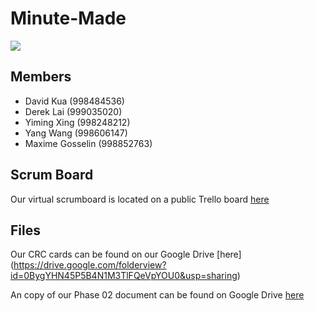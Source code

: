 # Minute-Made

<img src="https://circleci.com/gh/dkua/Minute-Made.png?circle-token=:circle-token">

## Members
* David Kua (998484536)
* Derek Lai (999035020)
* Yiming Xing (998248212)
* Yang Wang (998606147)
* Maxime Gosselin (998852763)

## Scrum Board
Our virtual scrumboard is located on a public Trello board [here](https://trello.com/b/zKcBrSNT/minute-made)

## Files
Our CRC cards can be found on our Google Drive [here] (https://drive.google.com/folderview?id=0BygYHN45P5B4N1M3TlFQeVpYOU0&usp=sharing)

An copy of our Phase 02 document can be found on Google Drive [here](https://docs.google.com/document/d/1Onl3or2vS8kziFg0Z5Spa9VsSvPIY7IM-Z5QrSEDq-w/edit?usp=sharing)


